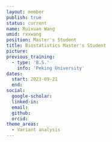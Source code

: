 ```yaml
---
layout: member
publish: true
status: current
name: Ruixuan Wang
umid: rxxwang
position: Master's Student
title: Biostatistics Master's Student
picture: 
previous_training:
  - type: 'B.S.'
    info: 'Peking University'
dates:
  start: 2023-09-21
  end:
social: 
  google-scholar: 
  linked-in: 
  email: 
  github:
  orcid: 
theme_areas:
  - Variant analysis
---
```


